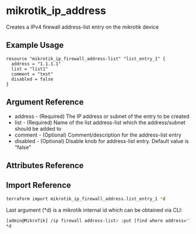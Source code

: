 # mikrotik_ip_address

Creates a IPv4 firewall address-list entry on the mikrotik device

## Example Usage

```hcl
resource "mikrotik_ip_firewall_address-list" "list_entry_1" {
  address = "1.1.1.1"
  list = "list1"
  comment = "test"
  disabled = false
}
```

## Argument Reference

* address - (Required) The IP address or subnet of the entry to be created
* list - (Required) Name of the list address-list which the address/subnet should be added to
* comment - (Optional) Comment/description for the address-list entry
* disabled - (Optional) Disable knob for address-list entry. Default value is "false"

## Attributes Reference

## Import Reference

```bash
terraform import mikrotik_ip_firewall_address.list_entry_1 *d
```

Last argument (*d) is a mikrotik internal id which can be obtained via CLI:

```bash
[admin@MikroTik] /ip firewall address-list> :put [find where address="1.1.1.1"]
*d
```
